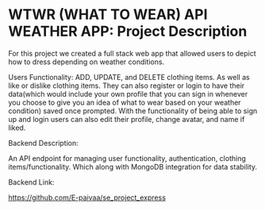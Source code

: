 # WTWR (WHAT TO WEAR) API WEATHER APP: Project Description

For this project we created a full stack web app that allowed users
to depict how to dress depending on weather conditions. 

Users Functionality: ADD, UPDATE, and DELETE clothing items. As well as like or dislike clothing items. They can also register or login to have their data(which would include your own profile that you can sign in whenever you choose to give you an idea of what to wear based on your weather condition) saved once prompted. With the functionality of being able to sign up and login users can also edit their profile, change avatar, and name if liked.

Backend Description:

An API endpoint for managing user functionality, authentication, clothing items/functionality. Which along with MongoDB integration for data stability.

Backend Link: 

https://github.com/E-paivaa/se_project_express